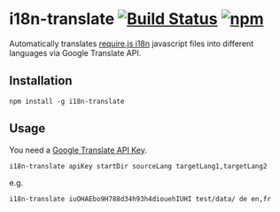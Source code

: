 # i18n-translate [![Build Status](https://travis-ci.org/tomaszbrue/i18n-translate.svg)](https://travis-ci.org/tomaszbrue/i18n-translate) [![npm](https://img.shields.io/badge/npm-1.0.5-blue.svg)](https://www.npmjs.com/package/i18n-translate)

Automatically translates [require.js i18n](http://requirejs.org/docs/api.html#i18n) javascript files into different languages via Google Translate API.

## Installation

```
npm install -g i18n-translate
```

## Usage

You need a [Google Translate API Key](https://cloud.google.com/translate/).

```
i18n-translate apiKey startDir sourceLang targetLang1,targetLang2
```

e.g.

```
i18n-translate iuOHAEbo9H788d34h93h4diouehIUHI test/data/ de en,fr
```
